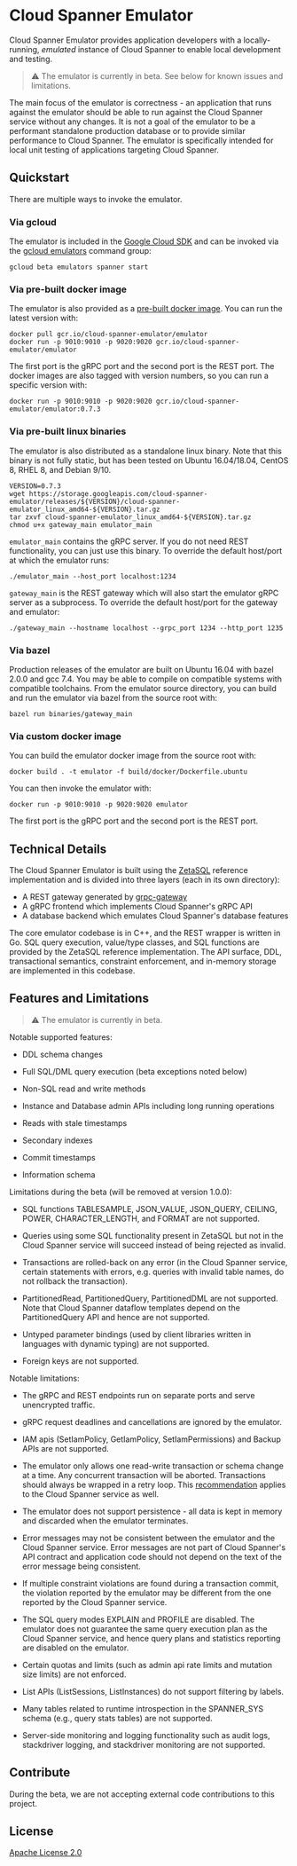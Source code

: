# Cloud Spanner Emulator

Cloud Spanner Emulator provides application developers with a locally-running,
_emulated_ instance of Cloud Spanner to enable local development and testing.

> :warning: The emulator is currently in beta. See below for known issues and
            limitations.

The main focus of the emulator is correctness - an application that runs against
the emulator should be able to run against the Cloud Spanner service without any
changes. It is not a goal of the emulator to be a performant standalone
production database or to provide similar performance to Cloud Spanner. The
emulator is specifically intended for local unit testing of applications
targeting Cloud Spanner.

## Quickstart

There are multiple ways to invoke the emulator.

### Via gcloud

The emulator is included in the [Google Cloud SDK](https://cloud.google.com/sdk)
and can be invoked via the [gcloud emulators](
https://cloud.google.com/sdk/gcloud/reference/beta/emulators) command group:

```shell
gcloud beta emulators spanner start
```

### Via pre-built docker image

The emulator is also provided as a [pre-built docker image](
https://gcr.io/cloud-spanner-emulator/emulator). You can run the latest version
with:

```shell
docker pull gcr.io/cloud-spanner-emulator/emulator
docker run -p 9010:9010 -p 9020:9020 gcr.io/cloud-spanner-emulator/emulator
```

The first port is the gRPC port and the second port is the REST port. The docker
images are also tagged with version numbers, so you can run a specific version
with:

```shell
docker run -p 9010:9010 -p 9020:9020 gcr.io/cloud-spanner-emulator/emulator:0.7.3
```

### Via pre-built linux binaries

The emulator is also distributed as a standalone linux binary. Note that this
binary is not fully static, but has been tested on Ubuntu 16.04/18.04, CentOS 8,
RHEL 8, and Debian 9/10.

```shell
VERSION=0.7.3
wget https://storage.googleapis.com/cloud-spanner-emulator/releases/${VERSION}/cloud-spanner-emulator_linux_amd64-${VERSION}.tar.gz
tar zxvf cloud-spanner-emulator_linux_amd64-${VERSION}.tar.gz
chmod u+x gateway_main emulator_main
```

`emulator_main` contains the gRPC server. If you do not need REST functionality,
you can just use this binary. To override the default host/port at which the
emulator runs:

```shell
./emulator_main --host_port localhost:1234
```

`gateway_main` is the REST gateway which will also start the emulator gRPC
server as a subprocess. To override the default host/port for the gateway and
emulator:

```shell
./gateway_main --hostname localhost --grpc_port 1234 --http_port 1235
```

### Via bazel

Production releases of the emulator are built on Ubuntu 16.04 with bazel 2.0.0
and gcc 7.4. You may be able to compile on compatible systems with compatible
toolchains. From the emulator source directory, you can build and run the
emulator via bazel from the source root with:

```shell
bazel run binaries/gateway_main
```

### Via custom docker image

You can build the emulator docker image from the source root with:

```shell
docker build . -t emulator -f build/docker/Dockerfile.ubuntu
```

You can then invoke the emulator with:

```shell
docker run -p 9010:9010 -p 9020:9020 emulator
```

The first port is the gRPC port and the second port is the REST port.


## Technical Details

The Cloud Spanner Emulator is built using the [ZetaSQL](https://github.com/google/zetasql)
reference implementation and is divided into three layers (each in its own
directory):

- A REST gateway generated by [grpc-gateway](https://github.com/grpc-ecosystem/grpc-gateway)
- A gRPC frontend which implements Cloud Spanner's gRPC API
- A database backend which emulates Cloud Spanner's database features

The core emulator codebase is in C++, and the REST wrapper is written in Go.
SQL query execution, value/type classes, and SQL functions are provided by the
ZetaSQL reference implementation. The API surface, DDL, transactional semantics,
constraint enforcement, and in-memory storage are implemented in this codebase.

## Features and Limitations

> :warning: The emulator is currently in beta.

Notable supported features:

- DDL schema changes

- Full SQL/DML query execution (beta exceptions noted below)

- Non-SQL read and write methods

- Instance and Database admin APIs including long running operations

- Reads with stale timestamps

- Secondary indexes

- Commit timestamps

- Information schema

Limitations during the beta (will be removed at version 1.0.0):

- SQL functions TABLESAMPLE, JSON_VALUE, JSON_QUERY, CEILING, POWER,
  CHARACTER_LENGTH, and FORMAT are not supported.

- Queries using some SQL functionality present in ZetaSQL but not in the
  Cloud Spanner service will succeed instead of being rejected as invalid.

- Transactions are rolled-back on any error (in the Cloud Spanner service,
  certain statements with errors, e.g. queries with invalid table names, do not
  rollback the transaction).

- PartitionedRead, PartitionedQuery, PartitionedDML are not supported. Note that
  Cloud Spanner dataflow templates depend on the PartitionedQuery  API and hence
  are not supported.

- Untyped parameter bindings (used by client libraries written in languages with
  dynamic typing) are not supported.

- Foreign keys are not supported.

Notable limitations:

- The gRPC and REST endpoints run on separate ports and serve unencrypted
  traffic.

- gRPC request deadlines and cancellations are ignored by the emulator.

- IAM apis (SetIamPolicy, GetIamPolicy, SetIamPermissions) and Backup APIs
  are not supported.

- The emulator only allows one read-write transaction or schema change at a
  time. Any concurrent transaction will be aborted. Transactions should always
  be wrapped in a retry loop. This [recommendation](
  https://cloud.google.com/spanner/docs/transactions) applies to the Cloud
  Spanner service as well.

- The emulator does not support persistence - all data is kept in memory and
  discarded when the emulator terminates.

- Error messages may not be consistent between the emulator and the Cloud
  Spanner service. Error messages are not part of Cloud Spanner's API contract
  and application code should not depend on the text of the error message being
  consistent.

- If multiple constraint violations are found during a transaction commit, the
  violation reported by the emulator may be different from the one reported by
  the Cloud Spanner service.

- The SQL query modes EXPLAIN and PROFILE are disabled. The emulator does not
  guarantee the same query execution plan as the Cloud Spanner service, and
  hence query plans and statistics reporting are disabled on the emulator.

- Certain quotas and limits (such as admin api rate limits and mutation size
  limits) are not enforced.

- List APIs (ListSessions, ListInstances) do not support filtering by labels.

- Many tables related to runtime introspection in the SPANNER_SYS schema (e.g.,
  query stats tables) are not supported.

- Server-side monitoring and logging functionality such as audit logs,
  stackdriver logging, and stackdriver monitoring are not supported.

## Contribute

During the beta, we are not accepting external code contributions to this
project.

## License

[Apache License 2.0](LICENSE)

